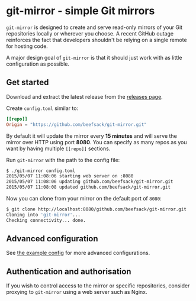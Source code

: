 # git-mirror - simple Git mirrors

`git-mirror` is designed to create and serve read-only mirrors of your Git repositories locally or wherever you choose.  A recent GitHub outage reinforces the fact that developers shouldn't be relying on a single remote for hosting code.

A major design goal of `git-mirror` is that it should just work with as little configuration as possible.

## Get started

Download and extract the latest release from the [releases page](https://github.com/beefsack/git-mirror/releases).

Create `config.toml` similar to:

```toml
[[repo]]
Origin = "https://github.com/beefsack/git-mirror.git"
```
By default it will update the mirror every **15 minutes** and will serve the mirror over HTTP using port **8080**.  You can specify as many repos as you want by having multiple `[[repo]]` sections.

Run `git-mirror` with the path to the config file:

```bash
$ ./git-mirror config.toml
2015/05/07 11:08:06 starting web server on :8080
2015/05/07 11:08:06 updating github.com/beefsack/git-mirror.git
2015/05/07 11:08:08 updated github.com/beefsack/git-mirror.git
```

Now you can clone from your mirror on the default port of `8080`:

```bash
$ git clone http://localhost:8080/github.com/beefsack/git-mirror.git
Cloning into 'git-mirror'...
Checking connectivity... done.
```

## Advanced configuration

See [the example config](example-config.toml) for more advanced configurations.

## Authentication and authorisation

If you wish to control access to the mirror or specific repositories, consider proxying to `git-mirror` using a web server such as Nginx.
